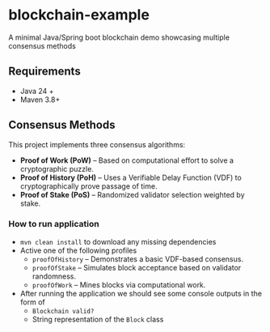# blockchain-example
A minimal Java/Spring boot blockchain demo showcasing multiple consensus methods

## Requirements 
* Java 24 + 
* Maven 3.8+

## Consensus Methods 
This project implements three consensus algorithms:

* **Proof of Work (PoW)** – Based on computational effort to solve a cryptographic puzzle.
* **Proof of History (PoH)** – Uses a Verifiable Delay Function (VDF) to cryptographically prove passage of time.
* **Proof of Stake (PoS)** – Randomized validator selection weighted by stake.

### How to run application
* `mvn clean install` to download any missing dependencies
* Active one of the following profiles 
  * `proofOfHistory` – Demonstrates a basic VDF-based consensus. 
  * `proofOfStake` – Simulates block acceptance based on validator randomness. 
  * `proofOfWork` – Mines blocks via computational work.
* After running the application we should see some console outputs in the form of 
  * `Blockchain valid?` 
  * String representation of the `Block` class